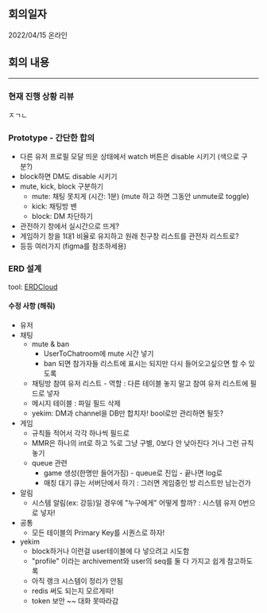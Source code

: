 ## 회의일자
2022/04/15 온라인

## 회의 내용

<hr>

### 현재 진행 상황 리뷰
ㅈㄱㄴ

### Prototype - 간단한 합의
- 다른 유저 프로필 모달 띄운 상태에서 watch 버튼은 disable 시키기 (색으로 구분?)<br>
- block하면 DM도 disable 시키기<br>
- mute, kick, block 구분하기<br>
	- mute: 채팅 못치게 (시간: 1분) (mute 하고 하면 그동안 unmute로 toggle)<br>
	- kick: 채팅방 밴<br>
	- block: DM 차단하기<br>
- 관전하기 창에서 실시간으로 뜨게?<br>
- 게임하기 창을 1대1 비율로 유지하고 원래 친구창 리스트를 관전자 리스트로?<br>
- 등등 여러가지 (figma를 참조하세용)<br>

### ERD 설계
tool: <a href="https://www.erdcloud.com/d/FmWNriGfyGqmgn3FB">ERDCloud</a>

#### 수정 사항 (해줘)
- 유저<br>
- 채팅<br>
	- mute & ban<br>
		- UserToChatroom에 mute 시간 넣기<br>
		- ban 되면 참가자들 리스트에 표시는 되지만 다시 들어오고싶으면 할 수 있도록<br>
	- 채팅방 참여 유저 리스트 - 역할 : 다른 테이블 놓지 말고 참여 유저 리스트에 필드로 넣자<br>
	- 메시지 테이블 : 파일 필드 삭제<br>
	- yekim: DM과 channel을 DB만 합치자! bool로만 관리하면 될듯?<br>
- 게임<br>
	- 규칙들 적어서 각각 하나씩 필드로<br>
	- MMR은 하나의 int로 하고 %로 그냥 구별, 0보다 안 낮아진다 거나 그런 규칙 놓기<br>
	- queue 관련<br>
		- game 생성(한명만 들어가짐) - queue로 진입 - 끝나면 log로<br>
		- 매칭 대기 큐는 서버단에서 하기 : 그러면 게임중인 방 리스트만 남는건가<br>
- 알림<br>
	- 시스템 알림(ex: 강등)일 경우에 "누구에게" 어떻게 할까? : 시스템 유저 0번으로 넣자!<br>
- 공통<br>
	- 모든 테이블의 Primary Key를 시퀀스로 하자!<br>
- yekim<br>
	- block하거나 이런걸 user테이블에 다 넣으려고 시도함<br>
	- "profile" 이라는 archivement와 user의 seq를 둘 다 가지고 쉽게 참고하도록<br>
	- 아직 랭크 시스템이 정리가 안됨<br>
	- redis 써도 되는지 모르게따!<br>
	- token 보안 ~~ 대화 못따라감<br>